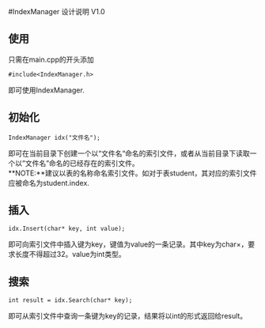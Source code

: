 #IndexManager 设计说明 V1.0

## 使用
只需在main.cpp的开头添加
```
#include<IndexManager.h>
```
即可使用IndexManager.

## 初始化
```
IndexManager idx("文件名");
```
即可在当前目录下创建一个以“文件名“命名的索引文件，或者从当前目录下读取一个以”文件名”命名的已经存在的索引文件。
<br>**NOTE:**建议以表的名称命名索引文件。如对于表student，其对应的索引文件应被命名为student.index.

## 插入
```
idx.Insert(char* key, int value);
```
即可向索引文件中插入键为key，键值为value的一条记录。其中key为char×，要求长度不得超过32。value为int类型。

## 搜索
```
int result = idx.Search(char* key);
```
即可从索引文件中查询一条键为key的记录，结果将以int的形式返回给result。
